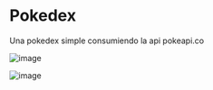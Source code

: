 # Pokedex
Una pokedex simple consumiendo la api pokeapi.co

![image](https://github.com/HanselRm/Pokedex/assets/98871569/f07c1e0c-3b60-4c05-ad63-2722c7d2bee1)


![image](https://github.com/HanselRm/Pokedex/assets/98871569/e037e2b0-743d-436f-9031-bb835469f3fc)

